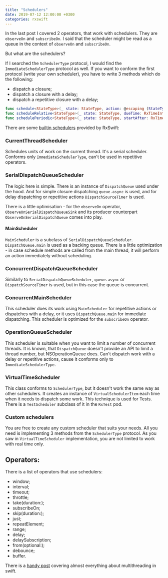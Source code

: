 ```yaml
---
title: "Schedulers"
date: 2019-07-12 12:00:00 +0300
categories: rxswift
---
```


In the last post I covered 2 operators, that work with schedulers. They are `observeOn` and `subscribeOn`. I said that the scheduler might be read as a queue in the context of `observeOn` and `subscribeOn`.

But what are the schedulers? 

If I searched the `SchedulerType` protocol, I would find the `ImmediateSchedulerType` protocol as well. 
If you want to conform the first protocol (write your own scheduler), you have to write 3 methods which do the following:

* dispatch a closure;
* dispatch a closure with a delay;
* dispatch a repetitive closure with a delay;

```swift
func schedule<StateType>(_ state: StateType, action: @escaping (StateType) -> Disposable) -> Disposable
func scheduleRelative<StateType>(_ state: StateType, dueTime: RxTimeInterval, action: @escaping (StateType) -> Disposable) -> Disposable
func schedulePeriodic<StateType>(_ state: StateType, startAfter: RxTimeInterval, period: RxTimeInterval, action: @escaping (StateType) -> StateType) -> Disposable
```

There are some [builtin schedulers](https://github.com/ReactiveX/RxSwift/blob/master/Documentation/Schedulers.md#builtin-schedulers) provided by RxSwift:

### CurrentThreadScheduler

Schedules units of work on the current thread. It's a serial scheduler. Conforms only `ImmediateSchedulerType`, can't be used in repetitive operators.

### SerialDispatchQueueScheduler

The logic here is simple. There is an instance of `DispatchQueue` used under the hood. And for simple closure dispatching `queue.async` is used, and for delay dispatching or repetitive actions `DispatchSourceTimer` is used. 

There is a little optimisation - for the `observeOn` operator, `ObserveOnSerialDispatchQueueSink` and its producer counterpart `ObserveOnSerialDispatchQueue` comes into play.

#### MainScheduler

`MainScheduler` is a subclass of `SerialDispatchQueueScheduler`. `DispatchQueue.main` is used as a backing queue. There is a little optimization - in case schedule methods are called from the main thread, it will perform an action immediately without scheduling. 

### ConcurrentDispatchQueueScheduler

Similarly to `SerialDispatchQueueScheduler`, `queue.async` or `DispatchSourceTimer` is used, but in this case the queue is concurrent.  

### ConcurrentMainScheduler

This scheduler does its work using `MainScheduler` for repetitive actions or dispatches with a delay, or it uses `DispatchQueue.main` for immediate dispatching. This scheduler is optimized for the `subscribeOn` operator.

### OperationQueueScheduler

This scheduler is suitable when you want to limit a number of concurrent threads. It is known, that `DispatchQueue` doesn't provide an API to limit a thread number, but NSOperationQueue does. Can't dispatch work with a delay or repetitive actions, cause it conforms only to `ImmediateSchedulerType`.

### VirtualTimeScheduler

This class conforms to `SchedulerType`, but it doesn't work the same way as other schedulers. It creates an instance of `VirtualSchedulerItem` each time when it needs to dispatch some work. This technique is used for Tests. There is a `TestScheduler` subclass of it in the `RxTest` pod.

### Custom schedulers

You are free to create any custom scheduler that suits your needs. All you need is implementing 3 methods from the `SchedulerType` protocol. As you saw in `VirtualTimeScheduler` implementation, you are not limited to work with real time only. 

## Operators:

There is a list of operators that use schedulers:

* window;
* interval;
* timeout;
* throttle;
* take(duration:);
* subscribeOn; 
* skip(duration:);
* just;
* repeatElement;
* range;
* delay;
* delaySubscription;
* from(optional:);
* debounce;
* buffer.

There is a [handy post](https://www.uraimo.com/2017/05/07/all-about-concurrency-in-swift-1-the-present/) covering almost everything about multithreading in swift.
